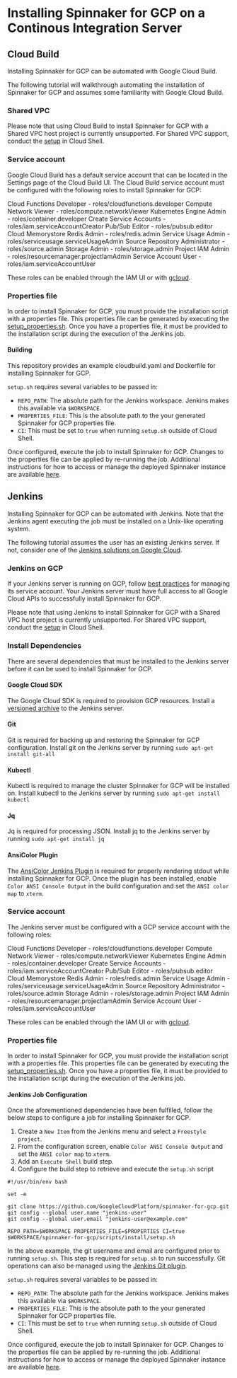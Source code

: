 # Installing Spinnaker for GCP on a Continous Integration Server

## Cloud Build

Installing Spinnaker for GCP can be automated with Google Cloud Build.

The following tutorial will walkthrough automating the installation of Spinnaker for GCP and assumes some familiarity with Google Cloud Build.

### Shared VPC

Please note that using Cloud Build to install Spinnaker for GCP with a Shared VPC host project is currently unsupported. For Shared VPC support, conduct the [setup](https://cloud.google.com/docs/ci-cd/spinnaker/spinnaker-for-gcp) in Cloud Shell.

### Service account

Google Cloud Build has a default service account that can be located in the Settings page of the Cloud Build UI. The Cloud Build service account must be configured with the following roles to install Spinnaker for GCP:

Cloud Functions Developer - roles/cloudfunctions.developer
Compute Network Viewer - roles/compute.networkViewer
Kubernetes Engine Admin - roles/container.developer 
Create Service Accounts - roles/iam.serviceAccountCreator
Pub/Sub Editor - roles/pubsub.editor
Cloud Memorystore Redis Admin - roles/redis.admin
Service Usage Admin - roles/serviceusage.serviceUsageAdmin
Source Repository Administrator - roles/source.admin
Storage Admin - roles/storage.admin
Project IAM Admin - roles/resourcemanager.projectIamAdmin
Service Account User - roles/iam.serviceAccountUser

These roles can be enabled through the IAM UI or with [gcloud](https://cloud.google.com/sdk/gcloud/reference/projects/add-iam-policy-binding).

### Properties file

In order to install Spinnaker for GCP, you must provide the installation script with a properties file. This properties file can be generated by executing the [setup_properties.sh](scripts/install/setup_properties.sh). Once you have a properties file, it must be provided to the installation script during the execution of the Jenkins job.

#### Building

This repository provides an example cloudbuild.yaml and Dockerfile for installing Spinnaker for GCP.

`setup.sh` requires several variables to be passed in:

- `REPO_PATH`: The absolute path for the Jenkins workspace. Jenkins makes this available via `$WORKSPACE`.
- `PROPERTIES_FILE`: This is the absolute path to the your generated Spinnaker for GCP properties file.
- `CI`: This must be set to `true` when running `setup.sh` outside of Cloud Shell.

Once configured, execute the job to install Spinnaker for GCP. Changes to the properties file can be applied by re-running the job. Additional instructions for how to access or manage the deployed Spinnaker instance are available [here](https://cloud.google.com/docs/ci-cd/spinnaker/spinnaker-for-gcp#access_spinnaker).


## Jenkins

Installing Spinnaker for GCP can be automated with Jenkins. Note that the Jenkins agent executing the job must be installed on a Unix-like operating system. 

The following tutorial assumes the user has an existing Jenkins server. If not, consider one of the [Jenkins solutions on Google Cloud](https://cloud.google.com/jenkins/).

### Jenkins on GCP

If your Jenkins server is running on GCP, follow [best practices](https://cloud.google.com/compute/docs/access/create-enable-service-accounts-for-instances#best_practices) for managing its service account. Your Jenkins server must have full access to all Google Cloud APIs to successfully install Spinnaker for GCP.

Please note that using Jenkins to install Spinnaker for GCP with a Shared VPC host project is currently unsupported. For Shared VPC support, conduct the [setup](https://cloud.google.com/docs/ci-cd/spinnaker/spinnaker-for-gcp) in Cloud Shell.

### Install Dependencies

There are several dependencies that must be installed to the Jenkins server before it can be used to install Spinnaker for GCP.

#### Google Cloud SDK

The Google Cloud SDK is required to provision GCP resources. Install a [versioned archive](https://cloud.google.com/sdk/docs/downloads-versioned-archives) to the Jenkins server.

#### Git

Git is required for backing up and restoring the Spinnaker for GCP configuration. Install git on the Jenkins server by running `sudo apt-get install git-all`

#### Kubectl

Kubectl is required to manage the cluster Spinnaker for GCP will be installed on. Install kubectl to the Jenkins server by running `sudo apt-get install kubectl`

#### Jq

Jq is required for processing JSON. Install jq to the Jenkins server by running `sudo apt-get install jq`

#### AnsiColor Plugin

The [AnsiColor Jenkins Plugin](https://plugins.jenkins.io/ansicolor) is required for properly rendering stdout while installing Spinnaker for GCP. Once the plugin has been installed, enable `Color ANSI Console Output` in the build configuration and set the `ANSI color map` to `xterm`.

### Service account

The Jenkins server must be configured with a GCP service account with the following roles:

Cloud Functions Developer - roles/cloudfunctions.developer
Compute Network Viewer - roles/compute.networkViewer
Kubernetes Engine Admin - roles/container.developer 
Create Service Accounts - roles/iam.serviceAccountCreator
Pub/Sub Editor - roles/pubsub.editor
Cloud Memorystore Redis Admin - roles/redis.admin
Service Usage Admin - roles/serviceusage.serviceUsageAdmin
Source Repository Administrator - roles/source.admin
Storage Admin - roles/storage.admin
Project IAM Admin - roles/resourcemanager.projectIamAdmin
Service Account User - roles/iam.serviceAccountUser

These roles can be enabled through the IAM UI or with [gcloud](https://cloud.google.com/sdk/gcloud/reference/projects/add-iam-policy-binding).

### Properties file

In order to install Spinnaker for GCP, you must provide the installation script with a properties file. This properties file can be generated by executing the [setup_properties.sh](scripts/install/setup_properties.sh). Once you have a properties file, it must be provided to the installation script during the execution of the Jenkins job.

#### Jenkins Job Configuration

Once the aforementioned dependencies have been fulfilled, follow the below steps to configure a job for installing Spinnaker for GCP. 

1. Create a `New Item` from the Jenkins menu and select a `Freestyle project`. 
2. From the configuration screen, enable `Color ANSI Console Output` and set the `ANSI color map` to `xterm`.
3. Add an `Execute Shell` build step.
4. Configure the build step to retrieve and execute the `setup.sh` script

```shell
#!/usr/bin/env bash

set -e

git clone https://github.com/GoogleCloudPlatform/spinnaker-for-gcp.git
git config --global user.name "jenkins-user"
git config --global user.email "jenkins-user@example.com"

REPO_PATH=$WORKSPACE PROPERTIES_FILE=$PROPERTIES CI=true $WORKSPACE/spinnaker-for-gcp/scripts/install/setup.sh
```

In the above example, the git username and email are configured prior to running `setup.sh`. This step is required for `setup.sh` to run successfully. Git operations can also be managed using the [Jenkins Git plugin](https://plugins.jenkins.io/git).

`setup.sh` requires several variables to be passed in:

- `REPO_PATH`: The absolute path for the Jenkins workspace. Jenkins makes this available via `$WORKSPACE`.
- `PROPERTIES_FILE`: This is the absolute path to the your generated Spinnaker for GCP properties file.
- `CI`: This must be set to `true` when running `setup.sh` outside of Cloud Shell.

Once configured, execute the job to install Spinnaker for GCP. Changes to the properties file can be applied by re-running the job. Additional instructions for how to access or manage the deployed Spinnaker instance are available [here](https://cloud.google.com/docs/ci-cd/spinnaker/spinnaker-for-gcp#access_spinnaker).
